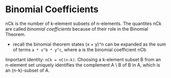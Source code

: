 # Binomial Coefficients
nCk is the number of k-element subsets of n-elements. The quantites nCk are called *binomial coefficients* because of their role in the Binomial Theorem. 
- recall the binomial theorem states (x + y)^n can be expanded as the sum of terms `a * x^b * y^c`, where a is the binomial coefficient nCb

Important identity: `nCk = nC(n-k)`. Choosing a k-element subset B from an n-element set uniquely identifies the complement A \ B of B in A, which is an (n-k)-subset of A.

